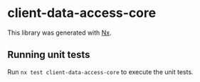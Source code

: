 # client-data-access-core

This library was generated with [Nx](https://nx.dev).

## Running unit tests

Run `nx test client-data-access-core` to execute the unit tests.
